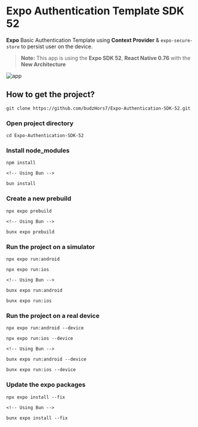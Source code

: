 # Expo Authentication Template SDK 52

**Expo** Basic Authentication Template using **Context Provider** & `expo-secure-store` to persist user on the device.

> **Note:** This app is using the **Expo SDK 52**, **React Native 0.76** with the **New Architecture**

![app](/assets/images/App%20Showcase.png)

## How to get the project?

    git clone https://github.com/budzHors7/Expo-Authentication-SDK-52.git

### Open project directory

    cd Expo-Authentication-SDK-52

### Install node_modules

    npm install

    <!-- Using Bun -->

    bun install

### Create a new prebuild

    npx expo prebuild

    <!-- Using Bun -->

    bunx expo prebuild

### Run the project on a simulator

    npx expo run:android

    npx expo run:ios

    <!-- Using Bun -->

    bunx expo run:android

    bunx expo run:ios

### Run the project on a real device

    npx expo run:android --device

    npx expo run:ios --device

    <!-- Using Bun -->

    bunx expo run:android --device

    bunx expo run:ios --device

### Update the expo packages

    npx expo install --fix

    <!-- Using Bun -->

    bunx expo install --fix
